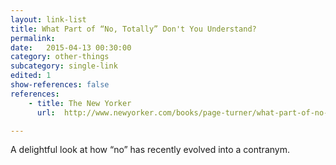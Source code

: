 ```yaml
---
layout: link-list
title: What Part of “No, Totally” Don't You Understand?
permalink:
date:   2015-04-13 00:30:00
category: other-things
subcategory: single-link
edited: 1
show-references: false
references:
    - title: The New Yorker
      url:  http://www.newyorker.com/books/page-turner/what-part-of-no-totally-dont-you-understand

---
```


A delightful look at how “no” has recently evolved into a contranym.



